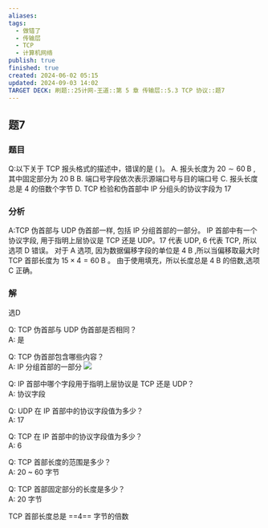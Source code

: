 ```yaml
---
aliases: 
tags:
  - 做错了
  - 传输层
  - TCP
  - 计算机网络
publish: true
finished: true
created: 2024-06-02 05:15
updated: 2024-09-03 14:02
TARGET DECK: 刷题::25计网-王道::第 5 章 传输层::5.3 TCP 协议::题7
---
```


## 题7
### 题目
Q:以下关于 TCP 报头格式的描述中，错误的是 ( )。
A. 报头长度为 ${20} \sim  {60}\mathrm{\;B}$ ,其中固定部分为 ${20}\mathrm{\;B}$
B. 端口号字段依次表示源端口号与目的端口号
C. 报头长度总是 4 的倍数个字节
D. TCP 检验和伪首部中 IP 分组头的协议字段为 17
### 分析
A:TCP 伪首部与 UDP 伪首部一样, 包括 IP 分组首部的一部分。
IP 首部中有一个协议字段, 用于指明上层协议是 TCP 还是 UDP。17 代表 UDP, 6 代表 TCP, 所以选项 D 错误。
对于 A 选项, 因为数据偏移字段的单位是 $4\mathrm{\;B}$ ,所以当偏移取最大时 TCP 首部长度为 ${15} \times  4 = {60}\mathrm{\;B}$ 。
由于使用填充，所以长度总是 $4\mathrm{\;B}$ 的倍数,选项 $\mathrm{C}$ 正确。
### 解
选D
<!--ID: 1719745943094-->

Q: TCP 伪首部与 UDP 伪首部是否相同？  
A: 是
<!--ID: 1719745943102-->

Q: TCP 伪首部包含哪些内容？  
A: IP 分组首部的一部分
![](https://img.hwenyi.live/202406301917824.webp)
<!--ID: 1719745943110-->

Q: IP 首部中哪个字段用于指明上层协议是 TCP 还是 UDP？  
A: 协议字段
<!--ID: 1719745943118-->

Q: UDP 在 IP 首部中的协议字段值为多少？  
A: 17
<!--ID: 1719745943126-->

Q: TCP 在 IP 首部中的协议字段值为多少？  
A: 6
<!--ID: 1719745943134-->

Q: TCP 首部长度的范围是多少？  
A: 20 ~ 60 字节
<!--ID: 1719745943143-->

Q: TCP 首部固定部分的长度是多少？  
A: 20 字节
<!--ID: 1719745943152-->

TCP 首部长度总是 ==4== 字节的倍数
<!--ID: 1719745943073-->

